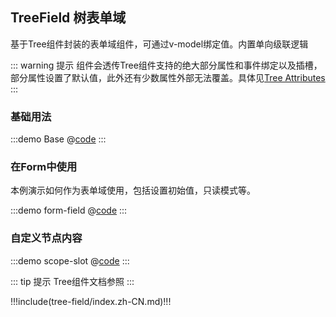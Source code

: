 ## TreeField 树表单域

基于Tree组件封装的表单域组件，可通过v-model绑定值。内置单向级联逻辑

::: warning 提示
组件会透传Tree组件支持的绝大部分属性和事件绑定以及插槽，部分属性设置了默认值，此外还有少数属性外部无法覆盖。具体见[Tree Attributes](#tree-attributes.vue)
:::

### 基础用法

:::demo Base
@[code](../.vuepress/demo/tree-field/Base.vue)
:::

### 在Form中使用

本例演示如何作为表单域使用，包括设置初始值，只读模式等。

:::demo form-field
@[code](../.vuepress/demo/tree-field/form-field.vue)
:::

### 自定义节点内容

:::demo scope-slot
@[code](../.vuepress/demo/tree-field/scope-slot.vue)
:::


::: tip 提示
Tree组件文档参照 <ui-lib-link component="Tree"></ui-lib-link>
:::


!!!include(tree-field/index.zh-CN.md)!!!